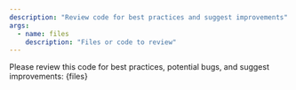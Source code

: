 ```yaml
---
description: "Review code for best practices and suggest improvements"
args:
  - name: files
    description: "Files or code to review"
---
```


Please review this code for best practices, potential bugs, and suggest improvements: {files}